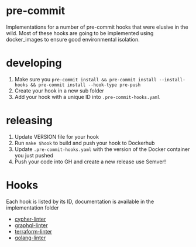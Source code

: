 # pre-commit

Implementations for a number of pre-commit hooks that were elusive in the wild. Most of these hooks are going to be implemented using docker_images to ensure good environmental isolation.

# developing

1. Make sure you `pre-commit install && pre-commit install --install-hooks && pre-commit install --hook-type pre-push`
1. Create your hook in a new sub folder
1. Add your hook with a unique ID into `.pre-commit-hooks.yaml`

# releasing

1. Update VERSION file for your hook
1. Run `make $hook` to build and push your hook to Dockerhub
1. Update `.pre-commit-hooks.yaml` with the version of the Docker container you just pushed
1. Push your code into GH and create a new release use Semver!

# Hooks

Each hook is listed by its ID, documentation is available in the implementation folder

- [cypher-linter](./cypher-linter/README.md)
- [graphql-linter](./graphql-linter/README.md)
- [terraform-linter](./terraform-linter/README.md)
- [golang-linter](./golang-linter/README.md)
